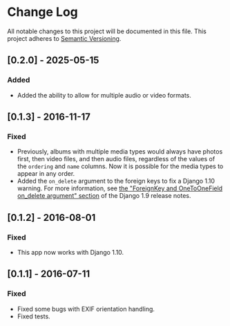 # Change Log
All notable changes to this project will be documented in this file.
This project adheres to [Semantic Versioning](http://semver.org/).

## [0.2.0] - 2025-05-15
### Added
- Added the ability to allow for multiple audio or video formats.

## [0.1.3] - 2016-11-17
### Fixed
- Previously, albums with multiple media types would always have photos first,
  then video files, and then audio files, regardless of the values of the
  `ordering` and `name` columns. Now it is possible for the media types to
  appear in any order.
- Added the `on_delete` argument to the foreign keys to fix a Django 1.10
  warning. For more information, see
  [the "ForeignKey and OneToOneField on_delete argument" section](https://docs.djangoproject.com/en/dev/releases/1.9/#foreignkey-and-onetoonefield-on-delete-argument)
  of the Django 1.9 release notes.

## [0.1.2] - 2016-08-01
### Fixed
- This app now works with Django 1.10.

## [0.1.1] - 2016-07-11
### Fixed
- Fixed some bugs with EXIF orientation handling.
- Fixed tests.
